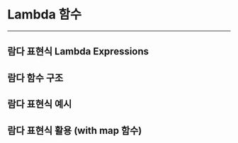 # Lambda 함수

[]()

---

## 람다 표현식 Lambda Expressions

## 람다 함수 구조

## 람다 표현식 예시

## 람다 표현식 활용 (with map 함수)

